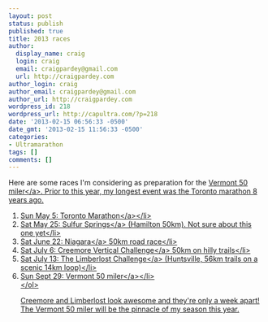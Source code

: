 ```yaml
---
layout: post
status: publish
published: true
title: 2013 races
author:
  display_name: craig
  login: craig
  email: craigpardey@gmail.com
  url: http://craigpardey.com
author_login: craig
author_email: craigpardey@gmail.com
author_url: http://craigpardey.com
wordpress_id: 218
wordpress_url: http://capultra.com/?p=218
date: '2013-02-15 06:56:33 -0500'
date_gmt: '2013-02-15 11:56:33 -0500'
categories:
- Ultramarathon
tags: []
comments: []
---
```

<p>Here are some races I'm considering as preparation for the&nbsp;<a href="http:&#47;&#47;vermont50.com&#47;" target="_blank">Vermont 50 miler<&#47;a>.  Prior to this year, my longest event was the Toronto marathon 8 years ago.</p>
<ol>
<li>Sun May 5:&nbsp;<a href="http:&#47;&#47;www.torontomarathon.com&#47;" target="_blank">Toronto Marathon<&#47;a><&#47;li>
<li>Sat May 25:&nbsp;<a href="http:&#47;&#47;www.burlingtonrunners.com&#47;index.cfm?pagepath=Club_Races&#47;Sulphur_Springs&amp;id=5711" target="_blank">Sulfur Springs<&#47;a>&nbsp;(Hamilton&nbsp;50km). Not sure about this one yet<&#47;li>
<li>Sat June 22:&nbsp;<a href="http:&#47;&#47;www.welovetorun.com&#47;events&#47;niagaraultra.html" target="_blank">Niagara<&#47;a>&nbsp;50km road race<&#47;li>
<li>Sat July 6:&nbsp;<a href="http:&#47;&#47;ouser.org&#47;races&#47;cree2013.pdf" target="_blank">Creemore Vertical Challenge<&#47;a>&nbsp;50km on hilly trails<&#47;li>
<li>Sat July 13:&nbsp;<a href="http:&#47;&#47;thelimberlostchallenge.com&#47;" target="_blank">The Limberlost Challenge<&#47;a>&nbsp;(Huntsville, 56km trails on a scenic 14km loop)<&#47;li>
<li>Sun Sept 29:&nbsp;<a href="http:&#47;&#47;vermont50.com&#47;" target="_blank">Vermont 50 miler<&#47;a><&#47;li><br />
<&#47;ol></p>
<p>Creemore and Limberlost look awesome and they're only a week apart! The Vermont 50 miler will be the pinnacle of my season this year.</p>
